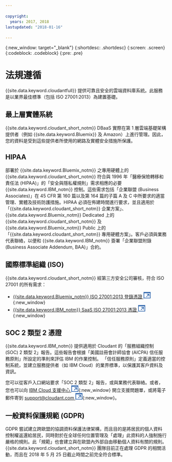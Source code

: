 ```yaml
---

copyright:
  years: 2017, 2018
lastupdated: "2018-01-16"

---
```


{:new_window: target="_blank"}
{:shortdesc: .shortdesc}
{:screen: .screen}
{:codeblock: .codeblock}
{:pre: .pre}

<!-- Acrolinx: 2017-04-28 -->

# 法規遵循

{{site.data.keyword.cloudantfull}} 提供可靠且安全的雲端資料庫系統。此服務是以業界最佳標準（包括 ISO 27001:2013）為建置基礎。

## 最上層實體系統

{{site.data.keyword.cloudant_short_notm}} DBaaS 實際在第 1 層雲端基礎架構提供者（例如 {{site.data.keyword.Bluemix}} 及 Amazon）上進行管理。因此，您的資料是受到這些提供者所使用的網路及實體安全措施所保護。

## HIPAA

部署於 {{site.data.keyword.Bluemix_notm}} 之專用硬體上的 {{site.data.keyword.cloudant_short_notm}} 符合與 1996 年「醫療保險轉移和責任法 (HIPAA)」的「安全與隱私權規則」需求相應的必要 {{site.data.keyword.IBM_notm}} 控制。這些需求包括「企業聯盟 (Business Associates)」在 45 CFR 第 160 篇以及第 164 篇的子篇 A 及 C 中所要求的適當管理、實體及技術防護措施。HIPAA 必須在佈建時間進行要求，並且適用於「{{site.data.keyword.cloudant_short_notm}} 企業方案」、{{site.data.keyword.Bluemix_notm}} Dedicated 上的 {{site.data.keyword.cloudant_short_notm}} 及 {{site.data.keyword.Bluemix_notm}} Public 上的「{{site.data.keyword.cloudant_short_notm}} 專用硬體方案」。客戶必須與業務代表聯絡，以便和 {{site.data.keyword.IBM_notm}} 簽署「企業聯盟附錄 (Business Associate Addendum, BAA)」合約。

## 國際標準組織 (ISO)

{{site.data.keyword.cloudant_short_notm}} 經第三方安全公司審核，符合 ISO 27001 的所有需求：

* [{{site.data.keyword.Bluemix_notm}} ISO 27001:2013 登錄憑證 ![外部鏈結圖示](../images/launch-glyph.svg "外部鏈結圖示")](ftp://public.dhe.ibm.com/cloud/bluemix/compliance/Bluemix_ISO27K1_WWCert_2016.pdf){:new_window}
* [{{site.data.keyword.IBM_notm}} SaaS ISO 27001:2013 憑證 ![外部鏈結圖示](../images/launch-glyph.svg "外部鏈結圖示")](https://www-01.ibm.com/common/ssi/cgi-bin/ssialias?subtype=ST&infotype=SA&htmlfid=KUJ12445USEN&attachment=KUJ12445USEN.PDF){:new_window}

## SOC 2 類型 2 憑證

{{site.data.keyword.IBM_notm}} 提供適用於 Cloudant 的「服務組織控制 (SOC) 2 類型 2」報告。這些報告會根據「美國註冊會計師協會 (AICPA) 信任服務原則」所設定的準則來評估 IBM 的作業控制。
「信任服務原則」定義適當的控制系統，並建立服務提供者（如 IBM Cloud）的業界標準，以保護其客戶資料及資訊。

您可以從客戶入口網站要求「SOC 2 類型 2」報告，或與業務代表聯絡。或者，您也可以向 [IBM Cloud 支援中心 ![外部鏈結圖示](../images/launch-glyph.svg "外部鏈結圖示")](https://www.ibm.com/cloud/support){:new_window} 開立支援問題單，或將電子郵件寄到 [support@cloudant.com ![外部鏈結圖示](../images/launch-glyph.svg "外部鏈結圖示")](mailto:support@cloudant.com){:new_window}。

## 一般資料保護規範 (GDPR) 

GDPR 嘗試建立跨歐盟的協調資料保護法律架構，而且目的是將居民的個人資料控制權返還給居民，同時對於在全球任何位置管理及「處理」此資料的人強制施行嚴格的規則。此「規範」也會建立與在歐盟內外部自由移動個人資料有關的規則。{{site.data.keyword.cloudant_short_notm}} 團隊目前正在處理 GDPR 的相關活動，而且在 2018 年 5 月 25 日截止時間之前完全符合標準。
